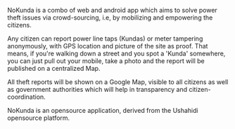 
NoKunda is a combo of web and android app which aims to solve power theft issues via crowd-sourcing, i.e, by mobilizing and empowering the citizens.

Any citizen can report power line taps (Kundas) or meter tampering anonymously, with GPS location and picture of the site as proof. 
That means, if you're walking down a street and you spot a 'Kunda' somewhere, you can just pull out your mobile, take a photo and the report will be published on a centralized Map.

All theft reports will be shown on a Google Map, visible to all citizens as well as government authorities which will help in transparency and citizen-coordination.

NoKunda is an opensource application, derived from the Ushahidi opensource platform.
